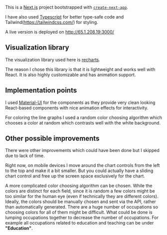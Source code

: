 This is a [Next.js](https://nextjs.org/) project bootstrapped with [`create-next-app`](https://github.com/vercel/next.js/tree/canary/packages/create-next-app).

I have also used [Typescript](https://www.typescriptlang.org/) for better type-safe code and Tailwind(https://tailwindcss.com/) for styling.

A live version is deployed on http://65.1.208.19:3000/

## Visualization library

The visualization library used here is [recharts](https://recharts.org/en-US/).

The reason I chose this library is that it is lightweight and works well with React. It is also highly customizable and has animation support.

## Implementation points

I used [Material-UI](https://mui.com/material-ui/) for the components as they provide very clean looking React-based components with nice animation effects for interactivity.

For coloring the line graphs I used a random color choosing algorithm which chooses a color at random which contrasts well with the white background.

## Other possible improvements

There were other improvements which could have been done but I skipped due to lack of time.

Right now, on mobile devices I move around the chart controls from the left to the top and make it a bit smaller. But you could actually have a sliding chart control and free up the screen space exclusively for the chart.

A more complicated color choosing algorithm can be chosen. While the colors are distinct for each field, since it is random a few colors might be too similar for the human eye (even if technically they are different colors). Ideally, the colors should be manually chosen and sent via the API, rather than automatically generated. There are a huge number of occupations so choosing colors for all of them might be difficult. What could be done is lumping occupations together to decrease the number of occupations. For example all occupations related to education and teaching can be under **"Education"**.
